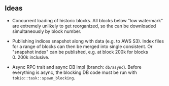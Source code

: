 ## Ideas

* Concurrent loading of historic blocks. All blocks below "low watermark" are extremely unlikely to get reorganized, so the can be downloaded simultaneously by block number.

* Publishing indices snapshot along with data (e.g. to AWS S3). Index files for a range of blocks can then be merged into single consistent. Or "snapshot index" can be published, e.g. at block 200k for blocks 0..200k inclusive.

* Async RPC trait and async DB impl (branch: `db/async`). Before everything is async, the blocking DB code must be run with `tokio::task::spawn_blocking`.
